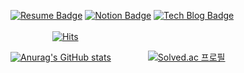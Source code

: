 [![Resume Badge](http://img.shields.io/badge/-Resume-blue?style=flat&logo=Revolut&link=https://splin.oopy.io/)](https://splin.oopy.io/) [![Notion Badge](http://img.shields.io/badge/-Notion-orange?style=flat&logo=Notion&link=https://www.notion.so/04e767115bf3495e91e15e9c4f1e66c5)](https://www.notion.so/04e767115bf3495e91e15e9c4f1e66c5) [![Tech Blog Badge](http://img.shields.io/badge/-Tech%20Blog-green?style=flat&logo=github&link=https://dev-splin.github.io/)](https://dev-splin.github.io/) &nbsp;&nbsp;&nbsp;&nbsp;&nbsp;&nbsp;&nbsp;&nbsp;&nbsp;&nbsp;&nbsp;&nbsp;&nbsp;&nbsp;&nbsp;&nbsp;&nbsp;&nbsp;&nbsp;&nbsp;&nbsp;&nbsp;&nbsp;&nbsp;&nbsp;&nbsp;&nbsp;&nbsp;&nbsp;&nbsp;&nbsp;&nbsp;&nbsp;&nbsp;&nbsp;&nbsp;&nbsp;&nbsp;&nbsp;&nbsp;&nbsp;&nbsp;&nbsp;&nbsp;&nbsp;&nbsp;&nbsp;&nbsp;&nbsp;&nbsp;&nbsp;&nbsp;&nbsp;&nbsp;&nbsp;&nbsp;&nbsp;&nbsp;&nbsp;&nbsp;&nbsp;&nbsp;&nbsp;&nbsp;&nbsp;&nbsp;&nbsp;&nbsp;&nbsp;&nbsp;&nbsp;&nbsp;&nbsp;&nbsp;&nbsp;&nbsp;&nbsp;&nbsp;&nbsp;&nbsp;&nbsp;&nbsp;&nbsp;&nbsp;&nbsp;&nbsp;&nbsp;&nbsp;&nbsp;&nbsp;&nbsp;&nbsp;&nbsp;&nbsp;&nbsp;&nbsp;&nbsp;&nbsp;&nbsp;&nbsp;&nbsp;&nbsp;&nbsp;&nbsp;&nbsp;&nbsp;&nbsp;&nbsp;&nbsp;&nbsp;&nbsp;&nbsp;&nbsp;&nbsp;&nbsp;&nbsp;&nbsp;&nbsp;&nbsp;&nbsp;&nbsp;&nbsp;&nbsp;&nbsp;&nbsp;&nbsp;&nbsp;&nbsp;&nbsp;&nbsp;&nbsp;&nbsp;&nbsp;&nbsp;&nbsp;&nbsp;&nbsp;&nbsp;&nbsp;&nbsp;&nbsp;&nbsp;&nbsp;&nbsp; [![Hits](https://hits.seeyoufarm.com/api/count/incr/badge.svg?url=https%3A%2F%2Fgithub.com%2Fdev-splin%2F&count_bg=%233A91C0&title_bg=%23555555&icon=&icon_color=%23E7E7E7&title=View&edge_flat=false)](https://hits.seeyoufarm.com)

[![Anurag's GitHub stats](https://github-readme-stats.vercel.app/api?username=dev-splin)](https://github.com/anuraghazra/github-readme-stats) &nbsp;&nbsp;&nbsp;&nbsp;&nbsp;&nbsp;&nbsp;&nbsp;&nbsp;&nbsp;&nbsp;&nbsp;&nbsp;    [![Solved.ac
프로필](http://mazassumnida.wtf/api/v2/generate_badge?boj=splin)](https://solved.ac/splin)
